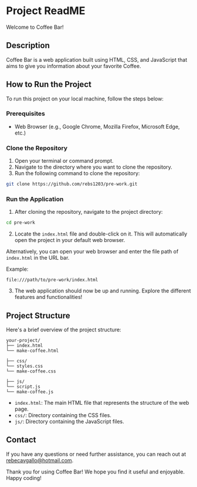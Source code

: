 # Project ReadME

Welcome to Coffee Bar!

## Description

Coffee Bar is a web application built using HTML, CSS, and JavaScript that aims to give you information about your favorite Coffee.

## How to Run the Project

To run this project on your local machine, follow the steps below:

### Prerequisites

- Web Browser (e.g., Google Chrome, Mozilla Firefox, Microsoft Edge, etc.)

### Clone the Repository

1. Open your terminal or command prompt.
2. Navigate to the directory where you want to clone the repository.
3. Run the following command to clone the repository:

```bash
git clone https://github.com/rebs1203/pre-work.git
```

### Run the Application

1. After cloning the repository, navigate to the project directory:

```bash
cd pre-work
```

2. Locate the `index.html` file and double-click on it. This will automatically open the project in your default web browser.

Alternatively, you can open your web browser and enter the file path of `index.html` in the URL bar.

Example:

```
file:///path/to/pre-work/index.html
```

3. The web application should now be up and running. Explore the different features and functionalities!

## Project Structure

Here's a brief overview of the project structure:

```
your-project/
├── index.html
└── make-coffee.html

├── css/
└── styles.css
└── make-coffee.css

├── js/
└── script.js
└── make-coffee.js

```

- `index.html`: The main HTML file that represents the structure of the web page.
- `css/`: Directory containing the CSS files.
- `js/`: Directory containing the JavaScript files.


## Contact

If you have any questions or need further assistance, you can reach out at rebecavgallo@hotmail.com.

Thank you for using Coffee Bar! We hope you find it useful and enjoyable. Happy coding!
